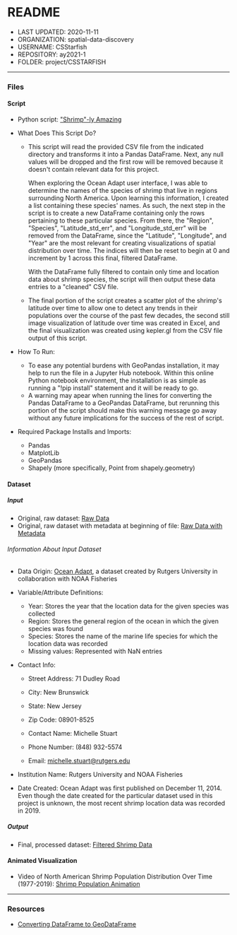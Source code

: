 # README

* LAST UPDATED: 2020-11-11
* ORGANIZATION: spatial-data-discovery
* USERNAME: CSStarfish
* REPOSITORY: ay2021-1
* FOLDER: project/CSSTARFISH

_________________

### Files

#### Script

   * Python script: ["Shrimp"-ly Amazing](https://github.com/spatial-data-discovery/ay2021-1/blob/master/project/CSSTARFISH/shrimply_amazing-csstarfish.py) 

   * What Does This Script Do?
      * This script will read the provided CSV file from the indicated directory and transforms it into a Pandas DataFrame.
      Next, any null values will be dropped and the first row will be removed because it doesn't contain relevant data for this project.
      
      	  When exploring the Ocean Adapt user interface, I was able to determine the names of the species of shrimp that live in regions surrounding North America.
      Upon learning this information, I created a list containing these species' names.
      As such, the next step in the script is to create a new DataFrame containing only the rows pertaining to these particular species.
      From there, the "Region", "Species", "Latitude_std_err", and "Longitude_std_err" will be removed from the DataFrame, since the "Latitude", "Longitude", and "Year" are the most relevant for creating visualizations of spatial distribution over time.
      The indices will then be reset to begin at 0 and increment by 1 across this final, filtered DataFrame.
      
      	  With the DataFrame fully filtered to contain only time and location data about shrimp species, the script will then output these data entries to a "cleaned" CSV file.
      
      * The final portion of the script creates a scatter plot of the shrimp's latitude over time to allow one to detect any trends in their populations over the course of the past few decades, the second still image visualization of latitude over time was created in Excel, and the final visualization was created using kepler.gl from the CSV file output of this script.
  
   * How To Run:
      * To ease any potential burdens with GeoPandas installation, it may help to run the file in a Jupyter Hub notebook.
      Within this online Python notebook environment, the installation is as simple as running a "!pip install" statement and it will be ready to go.
      * A warning may apear when running the lines for converting the Pandas DataFrame to a GeoPandas DataFrame, but rerunning this portion of the script should make this warning message go away without any future implications for the success of the rest of script.

   * Required Package Installs and Imports:
      * Pandas
      * MatplotLib
      * GeoPandas
      * Shapely (more specifically, Point from shapely.geometry)

#### Dataset

  ##### Input
   * Original, raw dataset: [Raw Data](https://github.com/spatial-data-discovery/ay2021-1/blob/master/project/CSSTARFISH/datadownload.csv)
   * Original, raw dataset with metadata at beginning of file: [Raw Data with Metadata](https://github.com/spatial-data-discovery/ay2021-1/blob/master/project/CSSTARFISH/shrimp_metadata.csv)
   
  ###### Information About Input Dataset  
 * Data Origin:	[Ocean Adapt](https://oceanadapt.rutgers.edu/), a dataset created by Rutgers University in collaboration with NOAA Fisheries
 * Variable/Attribute Definitions: 
   * Year: Stores the year that the location data for the given species was collected
   * Region: Stores the general region of the ocean in which the given species was found
   * Species: Stores the name of the marine life species for which the location data was recorded
   * Missing values: Represented with NaN entries
 * Contact Info:	
   * Street Address: 71 Dudley Road
   * City: New Brunswick
   * State: New Jersey
   * Zip Code: 08901-8525

   * Contact Name: Michelle Stuart
   * Phone Number: (848) 932-5574
   * Email: michelle.stuart@rutgers.edu
	
 * Institution Name: Rutgers University and NOAA Fisheries
 * Date Created: Ocean Adapt was first published on December 11, 2014.  Even though the date created for the particular dataset used in this project is unknown, the most recent shrimp location data was recorded in 2019.
   
  ##### Output
 * Final, processed dataset: [Filtered Shrimp Data](https://github.com/spatial-data-discovery/ay2021-1/blob/master/project/CSSTARFISH/cleaned_shrimpdata.csv)

#### Animated Visualization
  * Video of North American Shrimp Population Distribution Over Time (1977-2019): [Shrimp Population Animation](https://github.com/spatial-data-discovery/ay2021-1/blob/master/project/CSSTARFISH/Shrimp%20Population%20Animation.mp4)
  
_________________  
  
### Resources
 * [Converting DataFrame to GeoDataFrame](https://goodboychan.github.io/chans_jupyter/python/datacamp/visualization/2020/07/01/02-Creating-and-joining-GeoDataFrames.html#Construct-a-GeoDataFrame-from-a-DataFrame)
